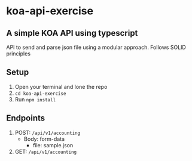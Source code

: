 # koa-api-exercise
## A simple KOA API using typescript
API to send and parse json file using a modular approach. Follows SOLID principles

## Setup
1. Open your terminal and lone the repo
2. `cd koa-api-exercise`
3. Run `npm install`

## Endpoints
1. POST: `/api/v1/accounting`
    * Body: form-data
        * file: sample.json
2. GET: `/api/v1/accounting`